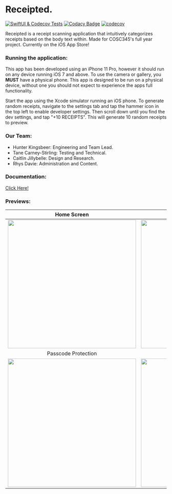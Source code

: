 # Receipted.
[![SwiftUI & Codecov Tests](https://github.com/hunterkingsbeer/345-Project/actions/workflows/swift.yml/badge.svg)](https://github.com/hunterkingsbeer/345-Project/actions/workflows/swift.yml)
[![Codacy Badge](https://app.codacy.com/project/badge/Grade/f50d2c33986744c68b1372ff88f9b8d6)](https://www.codacy.com/gh/hunterkingsbeer/345-Project/dashboard?utm_source=github.com&amp;utm_medium=referral&amp;utm_content=hunterkingsbeer/345-Project&amp;utm_campaign=Badge_Grade)
[![codecov](https://codecov.io/gh/hunterkingsbeer/345-Project/branch/main/graph/badge.svg?token=D8BWFYEIIN)](https://codecov.io/gh/hunterkingsbeer/345-Project)

Receipted is a receipt scanning application that intuitively categorizes receipts based on the body text within. 
Made for COSC345's full year project. Currently on the iOS App Store!

### Running the application:
This app has been developed using an iPhone 11 Pro, however it should run on any device running iOS 7 and above.
To use the camera or gallery, you **MUST** have a physical phone. This app is designed to be run on a physical device, without one you should not expect to experience the apps full functionality. 

Start the app using the Xcode simulator running an iOS phone.
To generate random receipts, navigate to the settings tab and tap the hammer icon in the top left to enable developer settings. Then scroll down until you find the dev settings, and tap "+10 RECEIPTS". This will generate 10 random receipts to preview.

### Our Team:
-   Hunter Kingsbeer: Engineering and Team Lead.
-   Tane Carney-Stirling: Testing and Technical.
-   Caitlin Jillybelle: Design and Research. 
-   Rhys Davie: Administration and Content.

### Documentation:
[Click Here!](https://hunterkingsbeer.github.io/345-Project/index.html)

### Previews:
Home Screen | Selected Folder
:-------------------------:|:-------------------------:
<img src="https://i.imgur.com/Uz49mID.png" width="400"> | <img src="https://i.imgur.com/YELcH92.png" width="400"> 
Passcode Protection | Scan Confirmation
<img src="https://i.imgur.com/dDVPSKE.png" width="400"> | <img src="https://i.imgur.com/0rIPMT4.png" width="400"> 
